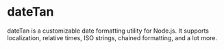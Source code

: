 # dateTan
dateTan is a  customizable date formatting utility for Node.js. It supports localization, relative times, ISO strings, chained formatting, and a lot more.
